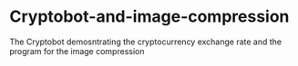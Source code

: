 # Cryptobot-and-image-compression
The Cryptobot demosntrating the cryptocurrency exchange rate and the program for the image compression
